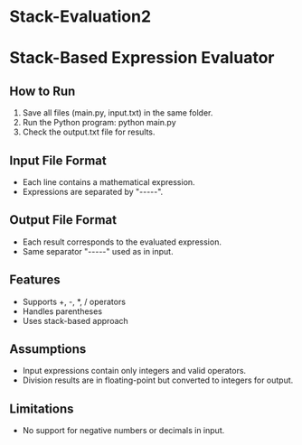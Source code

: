 # Stack-Evaluation2

# Stack-Based Expression Evaluator

## How to Run
1. Save all files (main.py, input.txt) in the same folder.
2. Run the Python program:
   python main.py
3. Check the output.txt file for results.

## Input File Format
- Each line contains a mathematical expression.
- Expressions are separated by "-----".

## Output File Format
- Each result corresponds to the evaluated expression.
- Same separator "-----" used as in input.

## Features
- Supports +, -, *, / operators
- Handles parentheses
- Uses stack-based approach

## Assumptions
- Input expressions contain only integers and valid operators.
- Division results are in floating-point but converted to integers for output.

## Limitations
- No support for negative numbers or decimals in input.
